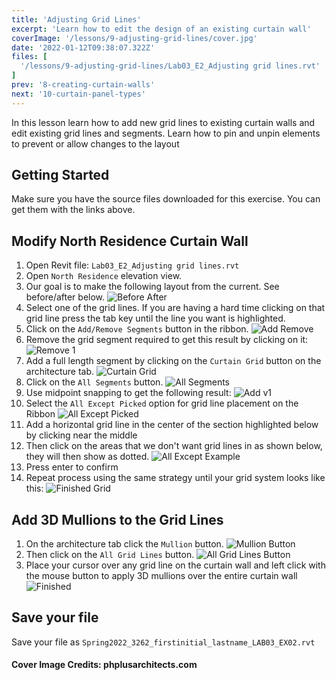```yaml
---
title: 'Adjusting Grid Lines'
excerpt: 'Learn how to edit the design of an existing curtain wall'
coverImage: '/lessons/9-adjusting-grid-lines/cover.jpg'
date: '2022-01-12T09:38:07.322Z'
files: [
  '/lessons/9-adjusting-grid-lines/Lab03_E2_Adjusting grid lines.rvt'
]
prev: '8-creating-curtain-walls'
next: '10-curtain-panel-types'
---
```


In this lesson learn how to add new grid lines to existing curtain walls and edit existing grid lines and segments. Learn how to pin and unpin elements to prevent or allow changes to the layout

## Getting Started

Make sure you have the source files downloaded for this exercise. You can get them with the links above.

## Modify North Residence Curtain Wall

1. Open Revit file: ``Lab03_E2_Adjusting grid lines.rvt``
2. Open ``North Residence`` elevation view.
3. Our goal is to make the following layout from the current. See before/after below.
![Before After](/lessons/9-adjusting-grid-lines/before-after.png)
4. Select one of the grid lines. If you are having a hard time clicking on that grid line press the tab key until the line you want is highlighted.
5. Click on the ``Add/Remove Segments`` button in the ribbon.
![Add Remove](/lessons/9-adjusting-grid-lines/add-remove.png)
6. Remove the grid segment required to get this result by clicking on it:
![Remove 1](/lessons/9-adjusting-grid-lines/remove-1.png)
7. Add a full length segment by clicking on the ``Curtain Grid`` button on the architecture tab.
![Curtain Grid](/lessons/9-adjusting-grid-lines/curtain-grid.png)
8. Click on the ``All Segments`` button.
![All Segments](/lessons/9-adjusting-grid-lines/all-segments.png)
9. Use midpoint snapping to get the following result:
![Add v1](/lessons/9-adjusting-grid-lines/add-v-1.png)
10. Select the ``All Except Picked`` option for grid line placement on the Ribbon
![All Except Picked](/lessons/9-adjusting-grid-lines/all-except-picked.png)
11. Add a horizontal grid line in the center of the section highlighted below by clicking near the middle
12. Then click on the areas that we don't want grid lines in as shown below, they will then show as dotted.
![All Except Example](/lessons/9-adjusting-grid-lines/all-except.png)
13. Press enter to confirm
14. Repeat process using the same strategy until your grid system looks like this:
![Finished Grid](/lessons/9-adjusting-grid-lines/finished-grid.png)

## Add 3D Mullions to the Grid Lines

1. On the architecture tab click the ``Mullion`` button.
![Mullion Button](/lessons/9-adjusting-grid-lines/mullion-button.png)
2. Then click on the ``All Grid Lines`` button.
![All Grid Lines Button](/lessons/9-adjusting-grid-lines/all-grid-lines.png)
3. Place your cursor over any grid line on the curtain wall and left click with the mouse button to apply 3D mullions over the entire curtain wall
![Finished](/lessons/9-adjusting-grid-lines/final.png)

## Save your file

Save your file as ``Spring2022_3262_firstinitial_lastname_LAB03_EX02.rvt``

#### Cover Image Credits: phplusarchitects.com